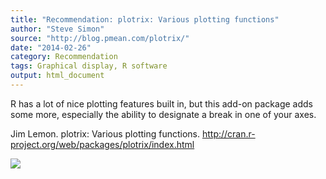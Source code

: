 ```yaml
---
title: "Recommendation: plotrix: Various plotting functions"
author: "Steve Simon"
source: "http://blog.pmean.com/plotrix/"
date: "2014-02-26"
category: Recommendation
tags: Graphical display, R software
output: html_document
---
```


R has a lot of nice plotting features built in, but this add-on package
adds some more, especially the ability to designate a break in one of
your axes.

<!---More--->

Jim Lemon. plotrix: Various plotting functions.
<http://cran.r-project.org/web/packages/plotrix/index.html>

![](../../../web/images/14/plotrix01.png)




